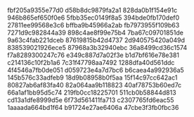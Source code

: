 fbf205a9355e77d0
d58b8dc9879fa2a1
828da0b1f154e91c
946b865ef650f0e6
5fbb35ec0149f8a5
394bde0fb170def0
27811ee99568e3c6
bffba9b45966a2ab
fb7973955f109b63
7271d9c982844a39
898c4ae8f99e75b4
7ba67c09701851de
9a63c4fab221dceb
87619815b42d4737
2d940575420a049d
838539021926ece5
87968a3b32940ebc
36a8499cd36c1574
f7a8289300247c76
e349c887d7a02f3e
b1d7bf616e78e381
c214136c10f2b1a6
7c31f47798aa7492
1288dfa40d561ddc
4f4546a7fb0de051
d059723e4a7d7bc6
b6caea4a992936a5
145b576c33adfeb9
18d9b08958b0f5aa
15f14c97cc642ac1
80827ab6af83fa40
82a064aa9b118823
40af78753b60ed7c
66a1af1bb95d5c74
219fb0cc18225701
511cb0b58844d813
cd13a1dfe8999d5e
6f73d561411fa713
c2307765fd6eac55
1aaaada664bd1f64
b91724e27ae6406a
47cbe3f3fb0fbc36
